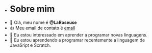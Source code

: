 - # Sobre mim
- 👋 Olá, meu nome é **@LaRoseuse**
- :+1: Meu email de contato é [email](lorenzza.ferreira@escola.pr.gov.br)
- 👀 Eu estou interessado em aprender a programar novas linguagens.
- 🌱 Eu estou aprendendo a programar recentemente a linguagem de JavaSript e Scratch.
